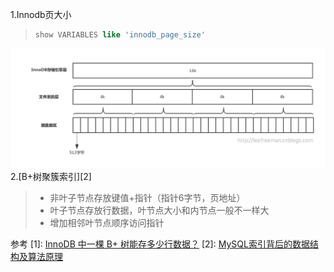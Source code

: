 1.Innodb页大小
>```sql
>show VARIABLES like 'innodb_page_size'
>```
![](https://github.com/Jerry-Lee618/cs/blob/main/resources/pics/innodb-page.png)
2.[B+树聚簇索引][2]
> - 非叶子节点存放键值+指针（指针6字节，页地址）
> - 叶子节点存放行数据，叶节点大小和内节点一般不一样大
> - 增加相邻叶节点顺序访问指针




参考
[1]: [InnoDB 中一棵 B+ 树能存多少行数据？](https://mp.weixin.qq.com/s/IHdsLjoF8RLyDOYvfor81A)
[2]: [MySQL索引背后的数据结构及算法原理](http://blog.codinglabs.org/articles/theory-of-mysql-index.html)
